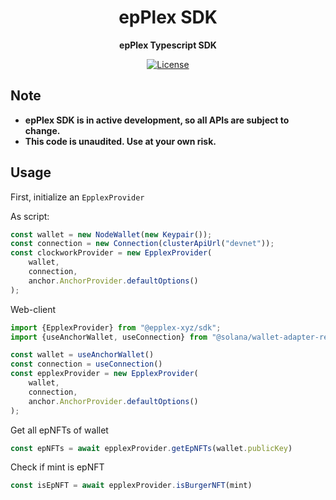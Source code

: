 <h1 align="center">epPlex SDK</h1>
<p align="center"><strong>epPlex Typescript SDK</strong></p>

<div align="center">

  <a href="https://opensource.org/licenses/MIT">![License](https://img.shields.io/badge/License-MIT-yellow.svg)</a>  

</div>

## Note

- **epPlex SDK is in active development, so all APIs are subject to change.**
- **This code is unaudited. Use at your own risk.**


## Usage

First, initialize an `EpplexProvider`

As script:
```javascript
const wallet = new NodeWallet(new Keypair());
const connection = new Connection(clusterApiUrl("devnet"));
const clockworkProvider = new EpplexProvider(
    wallet, 
    connection,
    anchor.AnchorProvider.defaultOptions()
);

```

Web-client
```javascript
import {EpplexProvider} from "@epplex-xyz/sdk";
import {useAnchorWallet, useConnection} from "@solana/wallet-adapter-react";

const wallet = useAnchorWallet()
const connection = useConnection()
const epplexProvider = new EpplexProvider(
    wallet,
    connection,
    anchor.AnchorProvider.defaultOptions()
);
```

Get all epNFTs of wallet
```javascript
const epNFTs = await epplexProvider.getEpNFTs(wallet.publicKey)
```


Check if mint is epNFT
```javascript
const isEpNFT = await epplexProvider.isBurgerNFT(mint)
```